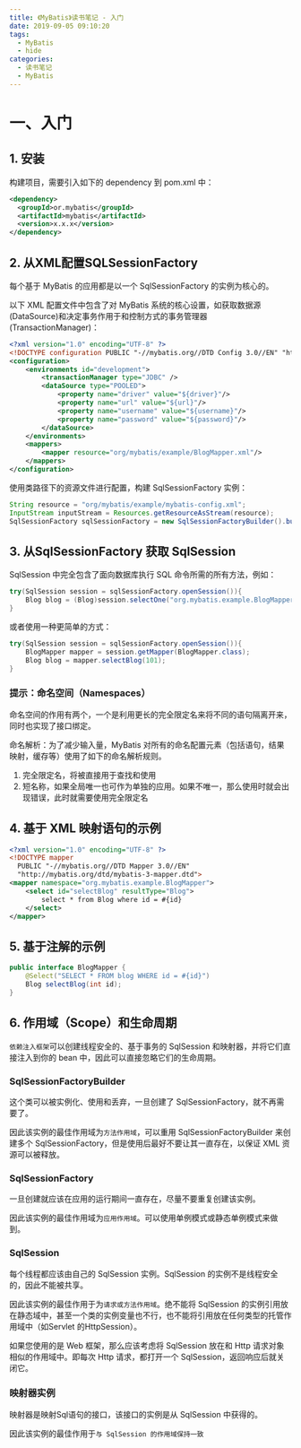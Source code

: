 ```yaml
---
title: 《MyBatis》读书笔记 - 入门
date: 2019-09-05 09:10:20
tags: 
  - MyBatis
  - hide
categories:
  - 读书笔记
  - MyBatis
---
```


# 一、入门

## 1. 安装

构建项目，需要引入如下的 dependency 到 pom.xml 中：

```xml
<dependency>
  <groupId>or.mybatis</groupId>
  <artifactId>mybatis</artifactId>
  <version>x.x.x</version>
</dependency>
```

## 2. 从XML配置SQLSessionFactory

每个基于 MyBatis 的应用都是以一个 SqlSessionFactory 的实例为核心的。

以下 XML 配置文件中包含了对 MyBatis 系统的核心设置，如获取数据源(DataSource)和决定事务作用于和控制方式的事务管理器(TransactionManager)：

```xml
<?xml version="1.0" encoding="UTF-8" ?>
<!DOCTYPE configuration PUBLIC "-//mybatis.org//DTD Config 3.0//EN" "http://mybatis.org/dtd/mybatis-3-config.dtd">
<configuration>
	<environments id="development">
    	<transactionManager type="JDBC" />
        <dataSource type="POOLED">
			<property name="driver" value="${driver}"/>
            <property name="url" value="${url}"/>
            <property name="username" value="${username}"/>
            <property name="password" value="${password}"/>
        </dataSource>
    </environments>
    <mappers>
    	<mapper resource="org/mybatis/example/BlogMapper.xml"/>
    </mappers>
</configuration>
```

使用类路径下的资源文件进行配置，构建 SqlSessionFactory 实例：

```java
String resource = "org/mybatis/example/mybatis-config.xml";
InputStream inputStream = Resources.getResourceAsStream(resource);
SqlSessionFactory sqlSessionFactory = new SqlSessionFactoryBuilder().build(inputStream);
```

## 3. 从SqlSessionFactory 获取 SqlSession

SqlSession 中完全包含了面向数据库执行 SQL 命令所需的所有方法，例如：

```java
try(SqlSession session = sqlSessionFactory.openSession()){
    Blog blog = (Blog)session.selectOne("org.mybatis.example.BlogMapper.selectBlog",101);
}
```

或者使用一种更简单的方式：

```java
try(SqlSession session = sqlSessionFactory.openSession()){
    BlogMapper mapper = session.getMapper(BlogMapper.class);
    Blog blog = mapper.selectBlog(101);
}
```

### 提示：命名空间（Namespaces）

命名空间的作用有两个，一个是利用更长的完全限定名来将不同的语句隔离开来，同时也实现了接口绑定。

命名解析：为了减少输入量，MyBatis 对所有的命名配置元素（包括语句，结果映射，缓存等）使用了如下的命名解析规则。

1. 完全限定名，将被直接用于查找和使用
2. 短名称，如果全局唯一也可作为单独的应用。如果不唯一，那么使用时就会出现错误，此时就需要使用完全限定名

## 4. 基于 XML 映射语句的示例

```xml
<?xml version="1.0" encoding="UTF-8" ?>
<!DOCTYPE mapper
  PUBLIC "-//mybatis.org//DTD Mapper 3.0//EN"
  "http://mybatis.org/dtd/mybatis-3-mapper.dtd">
<mapper namespace="org.mybatis.example.BlogMapper">
	<select id="selectBlog" resultType="Blog">
    	select * from Blog where id = #{id}
    </select>
</mapper>
```

## 5. 基于注解的示例

```java
public interface BlogMapper {
    @Select("SELECT * FROM blog WHERE id = #{id}")
    Blog selectBlog(int id);
}
```

## 6. 作用域（Scope）和生命周期

`依赖注入框架`可以创建线程安全的、基于事务的 SqlSession 和映射器，并将它们直接注入到你的 bean 中，因此可以直接忽略它们的生命周期。

### SqlSessionFactoryBuilder

这个类可以被实例化、使用和丢弃，一旦创建了 SqlSessionFactory，就不再需要了。

因此该实例的最佳作用域为`方法作用域`，可以重用 SqlSessionFactoryBuilder 来创建多个 SqlSessionFactory，但是使用后最好不要让其一直存在，以保证 XML 资源可以被释放。

### SqlSessionFactory

一旦创建就应该在应用的运行期间一直存在，尽量不要重复创建该实例。

因此该实例的最佳作用域为`应用作用域`。可以使用单例模式或静态单例模式来做到。

### SqlSession

每个线程都应该由自己的 SqlSession 实例。SqlSession 的实例不是线程安全的，因此不能被共享。

因此该实例的最佳作用于为`请求或方法作用域`。绝不能将 SqlSession 的实例引用放在静态域中，甚至一个类的实例变量也不行，也不能将引用放在任何类型的托管作用域中（如Servlet 的HttpSession）。

如果您使用的是 Web 框架，那么应该考虑将 SqlSession 放在和 Http 请求对象相似的作用域中。即每次 Http 请求，都打开一个 SqlSession，返回响应后就关闭它。

### 映射器实例

映射器是映射Sql语句的接口，该接口的实例是从 SqlSession 中获得的。

因此该实例的最佳作用于`与 SqlSession 的作用域保持一致`